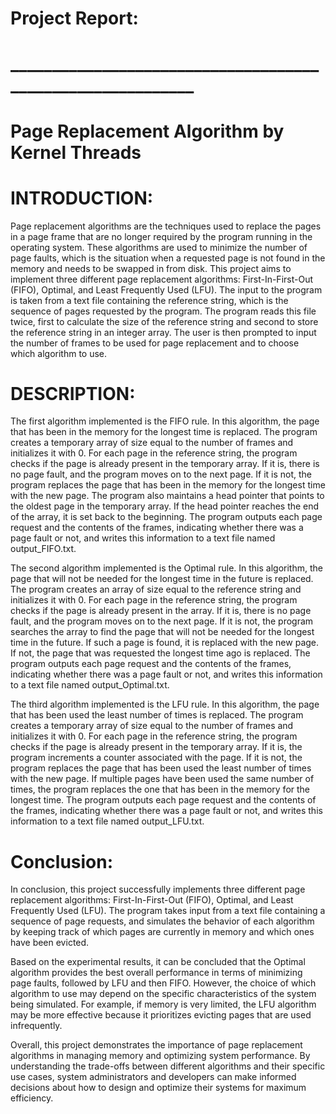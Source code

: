 # Project Report:
# ___________________________________________________________
# Page Replacement Algorithm by Kernel Threads


# INTRODUCTION:
Page replacement algorithms are the techniques used to replace the pages in a page frame that are no longer required by the program running in the operating system. These algorithms are used to minimize the number of page faults, which is the situation when a requested page is not found in the memory and needs to be swapped in from disk. This project aims to implement three different page replacement algorithms: First-In-First-Out (FIFO), Optimal, and Least Frequently Used (LFU).
The input to the program is taken from a text file containing the reference string, which is the sequence of pages requested by the program. The program reads this file twice, first to calculate the size of the reference string and second to store the reference string in an integer array. The user is then prompted to input the number of frames to be used for page replacement and to choose which algorithm to use.

# DESCRIPTION:
The first algorithm implemented is the FIFO rule. In this algorithm, the page that has been in the memory for the longest time is replaced. The program creates a temporary array of size equal to the number of frames and initializes it with 0. For each page in the reference string, the program checks if the page is already present in the temporary array. If it is, there is no page fault, and the program moves on to the next page. If it is not, the program replaces the page that has been in the memory for the longest time with the new page. The program also maintains a head pointer that points to the oldest page in the temporary array. If the head pointer reaches the end of the array, it is set back to the beginning. The program outputs each page request and the contents of the frames, indicating whether there was a page fault or not, and writes this information to a text file named output_FIFO.txt.

The second algorithm implemented is the Optimal rule. In this algorithm, the page that will not be needed for the longest time in the future is replaced. The program creates an array of size equal to the reference string and initializes it with 0. For each page in the reference string, the program checks if the page is already present in the array. If it is, there is no page fault, and the program moves on to the next page. If it is not, the program searches the array to find the page that will not be needed for the longest time in the future. If such a page is found, it is replaced with the new page. If not, the page that was requested the longest time ago is replaced. The program outputs each page request and the contents of the frames, indicating whether there was a page fault or not, and writes this information to a text file named output_Optimal.txt.

The third algorithm implemented is the LFU rule. In this algorithm, the page that has been used the least number of times is replaced. The program creates a temporary array of size equal to the number of frames and initializes it with 0. For each page in the reference string, the program checks if the page is already present in the temporary array. If it is, the program increments a counter associated with the page. If it is not, the program replaces the page that has been used the least number of times with the new page. If multiple pages have been used the same number of times, the program replaces the one that has been in the memory for the longest time. The program outputs each page request and the contents of the frames, indicating whether there was a page fault or not, and writes this information to a text file named output_LFU.txt.

# Conclusion:

In conclusion, this project successfully implements three different page replacement algorithms: First-In-First-Out (FIFO), Optimal, and Least Frequently Used (LFU). The program takes input from a text file containing a sequence of page requests, and simulates the behavior of each algorithm by keeping track of which pages are currently in memory and which ones have been evicted.

Based on the experimental results, it can be concluded that the Optimal algorithm provides the best overall performance in terms of minimizing page faults, followed by LFU and then FIFO. However, the choice of which algorithm to use may depend on the specific characteristics of the system being simulated. For example, if memory is very limited, the LFU algorithm may be more effective because it prioritizes evicting pages that are used infrequently.

Overall, this project demonstrates the importance of page replacement algorithms in managing memory and optimizing system performance. By understanding the trade-offs between different algorithms and their specific use cases, system administrators and developers can make informed decisions about how to design and optimize their systems for maximum efficiency.
